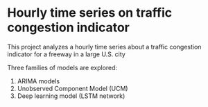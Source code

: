 # Hourly time series on traffic congestion indicator 

This project analyzes a hourly time series about a traffic congestion indicator for a freeway in a large U.S. city

Three families of models are explored: 
1.  ARIMA models
2. Unobserved Component Model (UCM)
3. Deep learning model (LSTM network)
